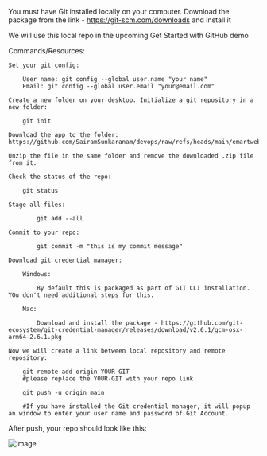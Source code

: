 You must have Git installed locally on your computer. Download the package from the link - https://git-scm.com/downloads and install it

We will use this local repo in the upcoming Get Started with GitHub demo

Commands/Resources:

    Set your git config:

        User name: git config --global user.name "your name"
        Email: git config --global user.email "your@email.com"

    Create a new folder on your desktop. Initialize a git repository in a new folder: 

        git init

    Download the app to the folder: https://github.com/SairamSunkaranam/devops/raw/refs/heads/main/emartweb.zip

    Unzip the file in the same folder and remove the downloaded .zip file from it. 

    Check the status of the repo: 
    
        git status

    Stage all files: 
            
            git add --all

    Commit to your repo: 
            
            git commit -m "this is my commit message"

    Download git credential manager:

        Windows:

            By default this is packaged as part of GIT CLI installation. YOu don't need additional steps for this. 

        Mac:

            Download and install the package - https://github.com/git-ecosystem/git-credential-manager/releases/download/v2.6.1/gcm-osx-arm64-2.6.1.pkg
    
    Now we will create a link between local repository and remote repository:

        git remote add origin YOUR-GIT 
        #please replace the YOUR-GIT with your repo link

        git push -u origin main

        #If you have installed the Git credential manager, it will popup an window to enter your user name and password of Git Account. 


After push, your repo should look like this:

![image](https://github.com/user-attachments/assets/1a7e84ce-18bd-4d5d-b3a6-b0b3423f8e23)



    


